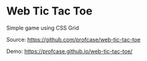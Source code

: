 # Web Tic Tac Toe

Simple game using CSS Grid

Source: <https://github.com/profcase/web-tic-tac-toe>

Demo: <https://profcase.github.io/web-tic-tac-toe/>
